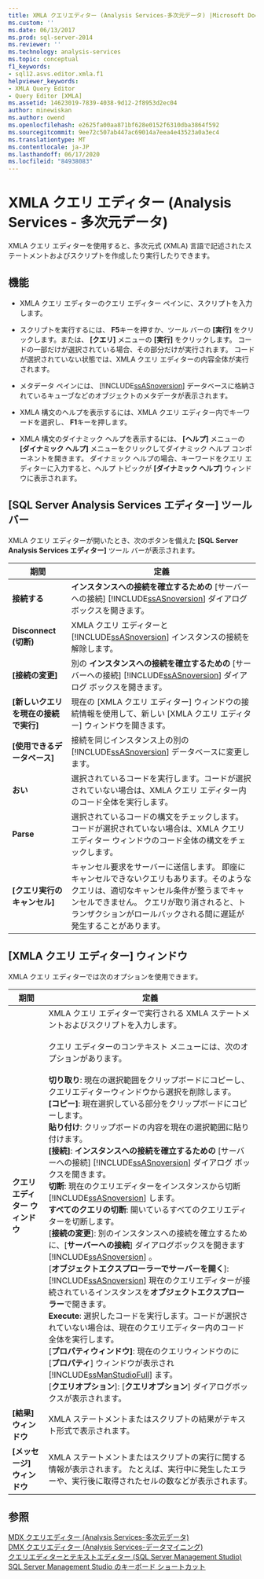 ```yaml
---
title: XMLA クエリエディター (Analysis Services-多次元データ) |Microsoft Docs
ms.custom: ''
ms.date: 06/13/2017
ms.prod: sql-server-2014
ms.reviewer: ''
ms.technology: analysis-services
ms.topic: conceptual
f1_keywords:
- sql12.asvs.editor.xmla.f1
helpviewer_keywords:
- XMLA Query Editor
- Query Editor [XMLA]
ms.assetid: 14623019-7839-4038-9d12-2f8953d2ec04
author: minewiskan
ms.author: owend
ms.openlocfilehash: e2625fa00aa871bf628e0152f6310dba3864f592
ms.sourcegitcommit: 9ee72c507ab447ac69014a7eea4e43523a0a3ec4
ms.translationtype: MT
ms.contentlocale: ja-JP
ms.lasthandoff: 06/17/2020
ms.locfileid: "84938083"
---
```

# <a name="xmla-query-editor-analysis-services---multidimensional-data"></a>XMLA クエリ エディター (Analysis Services - 多次元データ)
  XMLA クエリ エディターを使用すると、多次元式 (XMLA) 言語で記述されたステートメントおよびスクリプトを作成したり実行したりできます。  
  
## <a name="features"></a>機能  
  
-   XMLA クエリ エディターのクエリ エディター ペインに、スクリプトを入力します。  
  
-   スクリプトを実行するには、 **F5**キーを押すか、ツール バーの **[実行]** をクリックします。または、 **[クエリ]** メニューの **[実行]** をクリックします。 コードの一部だけが選択されている場合、その部分だけが実行されます。 コードが選択されていない状態では、XMLA クエリ エディターの内容全体が実行されます。  
  
-   メタデータ ペインには、 [!INCLUDE[ssASnoversion](../includes/ssasnoversion-md.md)] データベースに格納されているキューブなどのオブジェクトのメタデータが表示されます。  
  
-   XMLA 構文のヘルプを表示するには、XMLA クエリ エディター内でキーワードを選択し、 **F1**キーを押します。  
  
-   XMLA 構文のダイナミック ヘルプを表示するには、 **[ヘルプ]** メニューの **[ダイナミック ヘルプ]** メニューをクリックしてダイナミック ヘルプ コンポーネントを開きます。 ダイナミック ヘルプの場合、キーワードをクエリ エディターに入力すると、ヘルプ トピックが **[ダイナミック ヘルプ]** ウィンドウに表示されます。  
  
## <a name="sql-server-analysis-services-editors-toolbar"></a>[SQL Server Analysis Services エディター] ツール バー  
 XMLA クエリ エディターが開いたとき、次のボタンを備えた **[SQL Server Analysis Services エディター]** ツール バーが表示されます。  
  
|期間|定義|  
|----------|----------------|  
|**接続する**|**インスタンスへの接続を確立するための** [サーバーへの接続] [!INCLUDE[ssASnoversion](../includes/ssasnoversion-md.md)] ダイアログ ボックスを開きます。|  
|**Disconnect (切断)**|XMLA クエリ エディターと [!INCLUDE[ssASnoversion](../includes/ssasnoversion-md.md)] インスタンスの接続を解除します。|  
|**[接続の変更]**|別の **インスタンスへの接続を確立するための** [サーバーへの接続] [!INCLUDE[ssASnoversion](../includes/ssasnoversion-md.md)] ダイアログ ボックスを開きます。|  
|**[新しいクエリを現在の接続で実行]**|現在の [XMLA クエリ エディター] ウィンドウの接続情報を使用して、新しい [XMLA クエリ エディター] ウィンドウを開きます。|  
|**[使用できるデータベース]**|接続を同じインスタンス上の別の [!INCLUDE[ssASnoversion](../includes/ssasnoversion-md.md)] データベースに変更します。|  
|**おい**|選択されているコードを実行します。コードが選択されていない場合は、XMLA クエリ エディター内のコード全体を実行します。|  
|**Parse**|選択されているコードの構文をチェックします。 コードが選択されていない場合は、XMLA クエリ エディター ウィンドウのコード全体の構文をチェックします。|  
|**[クエリ実行のキャンセル]**|キャンセル要求をサーバーに送信します。 即座にキャンセルできないクエリもあります。そのようなクエリは、適切なキャンセル条件が整うまでキャンセルできません。 クエリが取り消されると、トランザクションがロールバックされる間に遅延が発生することがあります。|  
  
## <a name="xmla-query-editor-window"></a>[XMLA クエリ エディター] ウィンドウ  
 XMLA クエリ エディターでは次のオプションを使用できます。  
  
|期間|定義|  
|----------|----------------|  
|**クエリ エディター ウィンドウ**|XMLA クエリ エディターで実行される XMLA ステートメントおよびスクリプトを入力します。<br /><br /> クエリ エディターのコンテキスト メニューには、次のオプションがあります。<br /><br /> **切り取り**: 現在の選択範囲をクリップボードにコピーし、クエリエディターウィンドウから選択を削除します。<br />**[コピー]**: 現在選択している部分をクリップボードにコピーします。<br />**貼り付け**: クリップボードの内容を現在の選択範囲に貼り付けます。<br />**[接続]**: **インスタンスへの接続を確立するための** [サーバーへの接続] [!INCLUDE[ssASnoversion](../includes/ssasnoversion-md.md)] ダイアログ ボックスを開きます。<br />**切断**: 現在のクエリエディターをインスタンスから切断 [!INCLUDE[ssASnoversion](../includes/ssasnoversion-md.md)] します。<br />**すべてのクエリの切断**: 開いているすべてのクエリエディターを切断します。<br />[**接続の変更**]: 別のインスタンスへの接続を確立するために、[**サーバーへの接続**] ダイアログボックスを開きます [!INCLUDE[ssASnoversion](../includes/ssasnoversion-md.md)] 。<br />[**オブジェクトエクスプローラーでサーバーを開く**]: [!INCLUDE[ssASnoversion](../includes/ssasnoversion-md.md)] 現在のクエリエディターが接続されているインスタンスを**オブジェクトエクスプローラー**で開きます。<br />**Execute**: 選択したコードを実行します。コードが選択されていない場合は、現在のクエリエディター内のコード全体を実行します。<br />[**プロパティウィンドウ]**: 現在のクエリウィンドウのに [**プロパティ**] ウィンドウが表示され [!INCLUDE[ssManStudioFull](../includes/ssmanstudiofull-md.md)] ます。<br />[**クエリオプション**]: [**クエリオプション**] ダイアログボックスが表示されます。|  
|**[結果] ウィンドウ**|XMLA ステートメントまたはスクリプトの結果がテキスト形式で表示されます。|  
|**[メッセージ] ウィンドウ**|XMLA ステートメントまたはスクリプトの実行に関する情報が表示されます。 たとえば、実行中に発生したエラーや、実行後に取得されたセルの数などが表示されます。|  
  
## <a name="see-also"></a>参照  
 [MDX クエリエディター &#40;Analysis Services-多次元データ&#41;](mdx-query-editor-analysis-services-multidimensional-data.md)   
 [DMX クエリエディター &#40;Analysis Services-データマイニング&#41;](dmx-query-editor-analysis-services-data-mining.md)   
 [クエリエディターとテキストエディター &#40;SQL Server Management Studio&#41;](../relational-databases/scripting/query-and-text-editors-sql-server-management-studio.md)   
 [SQL Server Management Studio のキーボード ショートカット](../ssms/sql-server-management-studio-keyboard-shortcuts.md)  
  
  
